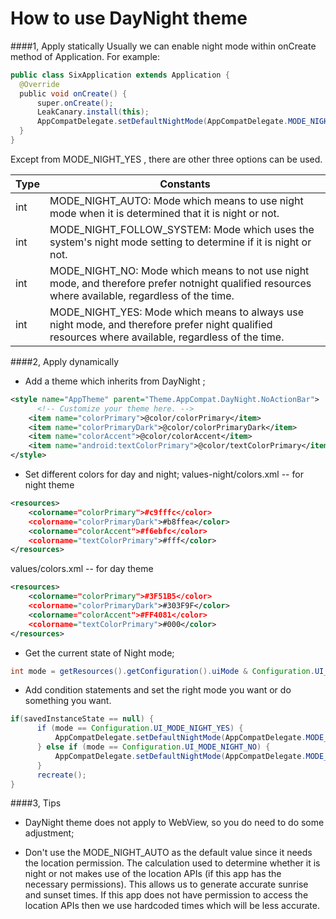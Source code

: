 How to use DayNight theme
======================
####1, Apply statically
Usually we can enable night mode within onCreate method of Application. For example:
```java
public class SixApplication extends Application {
  @Override
  public void onCreate() {
      super.onCreate();
      LeakCanary.install(this);
      AppCompatDelegate.setDefaultNightMode(AppCompatDelegate.MODE_NIGHT_YES);
  }
}
```

Except from MODE_NIGHT_YES , there are other three options can be used.

| Type  | Constants |
| ------------- | ------------- |
| int  | MODE_NIGHT_AUTO: Mode which means to use night mode when it is determined that it is night or not.  |
| int  | MODE_NIGHT_FOLLOW_SYSTEM: Mode which uses the system's night mode setting to determine if it is night or not.  |
| int  | MODE_NIGHT_NO: Mode which means to not use night mode, and therefore prefer notnight qualified resources where available, regardless of the time.  |
| int  | MODE_NIGHT_YES: Mode which means to always use night mode, and therefore prefer night qualified resources where available, regardless of the time.  |

####2, Apply dynamically

* Add a theme which inherits from DayNight ;

```xml
<style name="AppTheme" parent="Theme.AppCompat.DayNight.NoActionBar">
	  <!-- Customize your theme here. -->
	<item name="colorPrimary">@color/colorPrimary</item>
	<item name="colorPrimaryDark">@color/colorPrimaryDark</item>
	<item name="colorAccent">@color/colorAccent</item>
	<item name="android:textColorPrimary">@color/textColorPrimary</item>
</style>
```

* Set different colors for day and night;
values-night/colors.xml -- for night theme

```xml
<resources>
	<colorname="colorPrimary">#c9fffc</color>
	<colorname="colorPrimaryDark">#b8ffea</color>
	<colorname="colorAccent">#f6ebfc</color>
	<colorname="textColorPrimary">#fff</color>
</resources>
```
values/colors.xml -- for day theme

```xml
<resources>
	<colorname="colorPrimary">#3F51B5</color>
	<colorname="colorPrimaryDark">#303F9F</color>
	<colorname="colorAccent">#FF4081</color>
	<colorname="textColorPrimary">#000</color>
</resources>
```

* Get the current state of Night mode;

```java
int mode = getResources().getConfiguration().uiMode & Configuration.UI_MODE_NIGHT_MASK;
```

* Add condition statements and set the right mode you want or do something you want.

```java
if(savedInstanceState == null) {
	  if (mode == Configuration.UI_MODE_NIGHT_YES) {
	      AppCompatDelegate.setDefaultNightMode(AppCompatDelegate.MODE_NIGHT_NO);
	  } else if (mode == Configuration.UI_MODE_NIGHT_NO) {
	      AppCompatDelegate.setDefaultNightMode(AppCompatDelegate.MODE_NIGHT_YES);
	  }
	  recreate();
}
```

####3, Tips
* DayNight theme does not apply to WebView, so you do need to do some adjustment;

* Don't use the MODE_NIGHT_AUTO as the default value since it needs the location permission. 
The calculation used to determine whether it is night or not makes use of the location APIs (if this app has the necessary permissions). This allows us to generate accurate sunrise and sunset times. If this app does not have permission to access the location APIs then we use hardcoded times which will be less accurate. 



